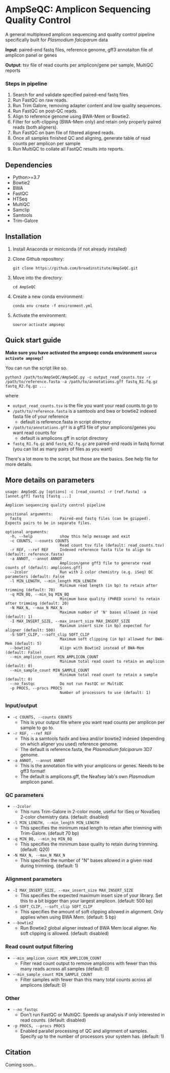 AmpSeQC: Amplicon Sequencing Quality Control
============================================

A general multiplexed amplicon sequencing and quality control pipeline specifically built
for _Plasmodium falciparum_ data

**Input**: paired-end fastq files, reference genome, gff3 annotaiton file of amplicon panel or genes

**Output**: tsv file of read counts per amplicon/gene per sample, MultiQC reports

### Steps in pipeline
1. Search for and validate specified paired-end fastq files
2. Run FastQC on raw reads.
3. Run Trim Galore, removing adapter content and low quality sequences.
4. Run FastQC on post-QC reads.
5. Align to reference genome using BWA-Mem or Bowtie2.
6. Filter for soft-clipping (BWA-Mem only) and retain only properly paired reads (both aligners).
7. Run FastQC on bam file of filtered aligned reads.
9. Once all samples finished QC and aligning, generate table of read counts per amplicon per sample
10. Run MultiQC to collate all FastQC results into reports.

Dependencies
------------

* Python>=3.7
* Bowtie2
* BWA
* FastQC
* HTSeq
* MultiQC
* Samclip
* Samtools
* Trim-Galore

Installation
------------

1. Install Anaconda or miniconda (if not already installed)
2. Clone Github repository:
    
    `git clone https://github.com/broadinstitute/AmpSeQC.git`

3. Move into the directory:
    
    `cd AmpSeQC`

4. Create a new conda environment:
    
    `conda env create -f environment.yml`

5. Activate the environment:

    `source activate ampseqc`

Quick start guide
-----------------

**Make sure you have activated the ampseqc conda environment `source activate ampseqc`!**

You can run the script like so.

`python3 /path/to/AmpSeQC/AmpSeQC.py -c output_read_counts.tsv -r /path/to/reference.fasta -a /path/to/annotations.gff fastq_R1.fq.gz fastq_R2.fq.gz ...`

where
* `output_read_counts.tsv` is the file you want your read counts to go to
* `/path/to/reference.fasta` is a samtools and bwa or bowtie2 indexed fasta file of your reference
  - default is reference.fasta in script directory
* `/path/to/annotations.gff` is a gff3 file of your amplicons/genes you want read counts for
  - default is amplicons.gff in script directory
* `fastq_R1.fq.gz` and `fastq_R2.fq.gz` are paired-end reads in fastq format (you can list as many pairs of files as you want)

There's a lot more to the script, but those are the basics. See help file for more details.

More details on parameters
--------------------------
```
usage: AmpSeQC.py [options] -c [read_counts] -r [ref.fasta] -a [annot.gff] fastq [fastq ...]

Amplicon sequencing quality control pipeline

positional arguments:
  fastq                 Paired-end fastq files (can be gzipped). Expects pairs to be in separate files.

optional arguments:
  -h, --help            show this help message and exit
  -c COUNTS, --counts COUNTS
                        Read count tsv file (default: read_counts.tsv)
  -r REF, --ref REF     Indexed reference fasta file to align to (default: reference.fasta)
  -a ANNOT, --annot ANNOT
                        Amplicon/gene gff3 file to generate read counts of (default: amplicons.gff)
  --2color              Run with 2 color chemistry (e.g. iSeq) QC parameters (default: False
  -l MIN_LENGTH, --min_length MIN_LENGTH
                        Minimum read length (in bp) to retain after trimming (default: 70)
  -q MIN_BQ, --min_bq MIN_BQ
                        Minimum base quality (PHRED score) to retain after trimming (default: 20)
  -N MAX_N, --max_N MAX_N
                        Maximum number of 'N' bases allowed in read (default: 1)
  -I MAX_INSERT_SIZE, --max_insert_size MAX_INSERT_SIZE
                        Maximum insert size (in bp) expected for aligner (default: 500)
  -S SOFT_CLIP, --soft_clip SOFT_CLIP
                        Maximum soft clipping (in bp) allowed for BWA-Mem (default: 5)
  --bowtie2             Align with Bowtie2 instead of BWA-Mem (default: False)
  --min_amplicon_count MIN_AMPLICON_COUNT
                        Minimum total read count to retain an amplicon (default: 0)
  --min_sample_count MIN_SAMPLE_COUNT
                        Minimum total read count to retain a sample (default: 0)
  --no_fastqc           Do not run FastQC or MultiQC
  -p PROCS, --procs PROCS
                        Number of processors to use (default: 1)
```

### Input/output
* `-c COUNTS, --counts COUNTS`
  - This is your output file where you want read counts per amplicon per sample to go to.
* `-r REF, --ref REF`
  - This is a samtools faidx and bwa and/or bowtie2 indexed (depending on which aligner you used) reference genome.
  - The default is reference.fasta, the _Plasmodium falciparum_ 3D7 genome.
* `-a ANNOT, --annot ANNOT`
  - This is the annotation file with your amplicons or genes. Needs to be gff3 format!
  - The default is amplicons.gff, the Neafsey lab's own _Plasmodium_ amplicon panel.

### QC parameters
* `--2color`
  - This runs Trim-Galore in 2-color mode, useful for iSeq or NovaSeq 2-color chemistry data. (default: disabled)
* `-l MIN_LENGTH, --min_length MIN_LENGTH`
  - This specifies the minimum read length to retain after trimming with Trim-Galore. (default 70 bp)
* `-q MIN_BQ, --min_bq MIN_BQ`
  - This specifies the minimum base quality to retain during trimming. (default: Q20)
* `-N MAX_N, --max_N MAX_N`
  - This specifies the number of "N" bases allowed in a given read during trimming. (default: 1)

### Alignment parameters
* `-I MAX_INSERT_SIZE, --max_insert_size MAX_INSERT_SIZE`
  - This specifies the expected maximum insert size of your library. Set this to a bit bigger than your largest amplicon. (default: 500 bp)
* `-S SOFT_CLIP, --soft_clip SOFT_CLIP`
  - This specifies the amount of soft clipping allowed in alignment. Only applies when using BWA Mem. (default: 5 bp)
* `--bowtie2`
  - Run Bowtie2 global aligner instead of BWA Mem local aligner. No soft clipping is allowed. (default: disabled)

### Read count output filtering
* `--min_amplicon_count MIN_AMPLICON_COUNT`
  - Filter read count output to remove amplicons with fewer than this many reads across all samples (default: 0)
* `--min_sample_count MIN_SAMPLE_COUNT`
  - Filter samples with fewer than this many total counts across all amplicons (default: 0)

### Other
* `--no_fastqc`
  - Don't run FastQC or MultiQC. Speeds up analysis if only interested in read counts. (default: disabled)
* `-p PROCS, --procs PROCS`
  - Enabled parallel processing of QC and alignment of samples. Specify up to the number of processors your system has. (default: 1)

Citation
--------
Coming soon...